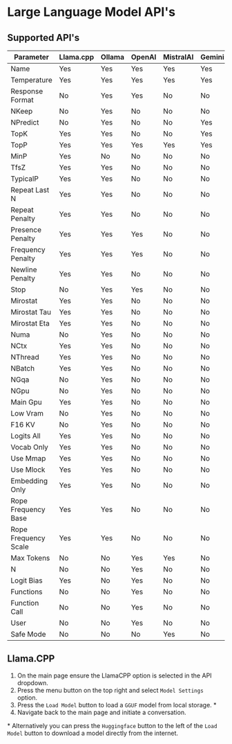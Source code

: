 # Large Language Model API's

## Supported API's

|        Parameter        | Llama.cpp | Ollama | OpenAI | MistralAI | Gemini |
| ----------------------- | --------- | ------ | ------ | --------- | ------ |
| Name                    | Yes       | Yes    | Yes    | Yes       | Yes    |
| Temperature             | Yes       | Yes    | Yes    | Yes       | Yes    |
| Response Format         | No        | Yes    | Yes    | No        | No     |
| NKeep                   | No        | Yes    | No     | No        | No     |
| NPredict                | No        | Yes    | No     | No        | Yes    |
| TopK                    | Yes       | Yes    | No     | No        | Yes    |
| TopP                    | Yes       | Yes    | Yes    | Yes       | Yes    |
| MinP                    | Yes       | No     | No     | No        | No     |
| TfsZ                    | Yes       | Yes    | No     | No        | No     |
| TypicalP                | Yes       | Yes    | No     | No        | No     |
| Repeat Last N           | Yes       | Yes    | No     | No        | No     |
| Repeat Penalty          | Yes       | Yes    | No     | No        | No     |
| Presence Penalty        | Yes       | Yes    | Yes    | No        | No     |
| Frequency Penalty       | Yes       | Yes    | Yes    | No        | No     |
| Newline Penalty         | Yes       | Yes    | No     | No        | No     |
| Stop                    | No        | Yes    | Yes    | No        | No     |
| Mirostat                | Yes       | Yes    | No     | No        | No     |
| Mirostat Tau            | Yes       | Yes    | No     | No        | No     |
| Mirostat Eta            | Yes       | Yes    | No     | No        | No     |
| Numa                    | No        | Yes    | No     | No        | No     |
| NCtx                    | Yes       | Yes    | No     | No        | No     |
| NThread                 | Yes       | Yes    | No     | No        | No     |
| NBatch                  | Yes       | Yes    | No     | No        | No     |
| NGqa                    | No        | Yes    | No     | No        | No     |
| NGpu                    | No        | Yes    | No     | No        | No     |
| Main Gpu                | Yes       | Yes    | No     | No        | No     |
| Low Vram                | No        | Yes    | No     | No        | No     |
| F16 KV                  | No        | Yes    | No     | No        | No     |
| Logits All              | Yes       | Yes    | No     | No        | No     |
| Vocab Only              | Yes       | Yes    | No     | No        | No     |
| Use Mmap                | Yes       | Yes    | No     | No        | No     |
| Use Mlock               | Yes       | Yes    | No     | No        | No     |
| Embedding Only          | Yes       | Yes    | No     | No        | No     |
| Rope Frequency Base     | Yes       | Yes    | No     | No        | No     |
| Rope Frequency Scale    | Yes       | Yes    | No     | No        | No     |
| Max Tokens              | No        | No     | Yes    | Yes       | No     |
| N                       | No        | No     | Yes    | No        | No     |
| Logit Bias              | Yes       | No     | Yes    | No        | No     |
| Functions               | No        | No     | Yes    | No        | No     |
| Function Call           | No        | No     | Yes    | No        | No     |
| User                    | No        | No     | Yes    | No        | No     |
| Safe Mode               | No        | No     | No     | Yes       | No     |

## Llama.CPP

1. On the main page ensure the LlamaCPP option is selected in the API dropdown.
2. Press the menu button on the top right and select `Model Settings` option.
3. Press the `Load Model` button to load a `GGUF` model from local storage. *
4. Navigate back to the main page and initiate a conversation. 

\* Alternatively you can press the `Huggingface` button to the left of the `Load Model` button to download a model directly from the internet.